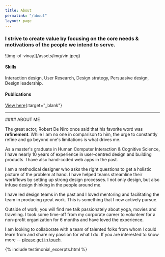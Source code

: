 ```yaml
---
title: About
permalink: "/about"
layout: page
---
```


<div class="about-page">
<h3 class="about-page-headline">I strive to create value by focusing on the core needs & motivations of the people we intend to serve. </h3>
</div>

<div class="about-me row">
<aside class="col">
![img-of-vinay](/assets/img/vin.jpeg)

#### Skills

Interaction design, User Research, Design strategy, Persuasive design, Design leadership.

#### Publications

[View here](http://iiit.academia.edu/VinayChilukuri){:target="\_blank"}

---

</aside>

<div class="about-info col">
#### ABOUT ME

The great actor, Robert De Niro once said that his favorite word was <b>refinement</b>. While I am no one in comparison to him, the urge to constantly refine and go beyond one's limitations is what drives me.

As a master's graduate in Human Computer Interaction & Cognitive Science, I have nearly 10 years of experience in user-centred design and building products. I have also hand-coded web apps in the past.

I am a methodical designer who asks the right questions to get a holistic picture of the problem at hand. I have helped teams streamline their workflows by setting up strong design processes. I not only design, but also infuse design thinking in the people around me.

I have led design teams in the past and I loved mentoring and facilitating the team in producing great work. This is something that I now actively pursue.

Outside of work, you will find me talk passionately about yoga, movies and traveling. I took some time-off from my corporate career to volunteer for a non-profit organization for 6 months and have loved the experience.

I am looking to collaborate with a team of talented folks from whom I could learn from and share my passion for what I do. If you are interested to know more -- [please get in touch](mailto:vinay.chilukuri@gmail.com).

</div>

</div>

<div markdown="0" style="margin-bottom: -64px">
{% include testimonial_excerpts.html %}
</div>
